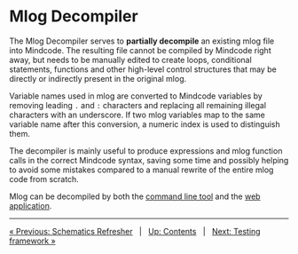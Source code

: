 # Mlog Decompiler

The Mlog Decompiler serves to **partially decompile** an existing mlog file into Mindcode. The resulting file cannot be compiled by Mindcode right away, but needs to be manually edited to create loops, conditional statements, functions and other high-level control structures that may be directly or indirectly present in the original mlog.

Variable names used in mlog are converted to Mindcode variables by removing leading `.` and `:` characters and replacing all remaining illegal characters with an underscore. If two mlog variables map to the same variable name after this conversion, a numeric index is used to distinguish them.

The decompiler is mainly useful to produce expressions and mlog function calls in the correct Mindcode syntax, saving some time and possibly helping to avoid some mistakes compared to a manual rewrite of the entire mlog code from scratch.

Mlog can be decompiled by both the [command line tool](TOOLS-CMDLINE.markdown) and the [web application](http://mindcode.herokuapp.com/mlog-decompiler).

---

[« Previous: Schematics Refresher](TOOLS-REFRESHER.markdown) &nbsp; | &nbsp; [Up: Contents](SYNTAX.markdown) &nbsp; | &nbsp; [Next: Testing framework »](TOOLS-TESTING-TOOL.markdown)
